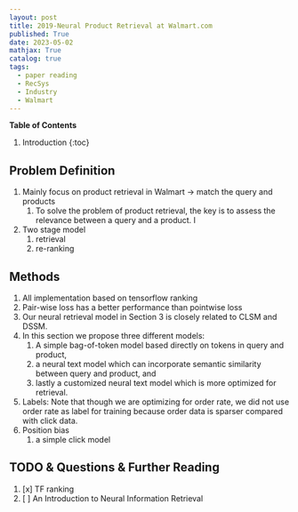 ```yaml
---
layout: post
title: 2019-Neural Product Retrieval at Walmart.com
published: True
date: 2023-05-02
mathjax: True
catalog: true
tags:
  - paper reading
  - RecSys
  - Industry
  - Walmart
---
```


**Table of Contents**
1. Introduction
{:toc}

		
## Problem Definition

1. Mainly focus on product retrieval in Walmart -> match the query and products
    1. To solve the problem of product retrieval, the key is to assess the relevance between a query and a product. I
2. Two stage model
    1. retrieval
    2. re-ranking 

## Methods

1. All implementation based on tensorflow ranking
2. Pair-wise loss has a better performance than pointwise loss
3. Our neural retrieval model in Section 3 is closely related to CLSM and DSSM.
4. In this section we propose three different models: 
    1. A simple bag-of-token model based directly on tokens in query and product, 
    2. a neural text model which can incorporate semantic similarity between query and product, and
    3. lastly a customized neural text model which is more optimized for
retrieval.
4. Labels: Note that though we are optimizing for
order rate, we did not use order rate as label for training because
order data is sparser compared with click data.
5. Position bias 
    1. a simple click model
	
## TODO & Questions & Further Reading

1. [x] TF ranking
2. [ ] An Introduction to Neural Information Retrieval